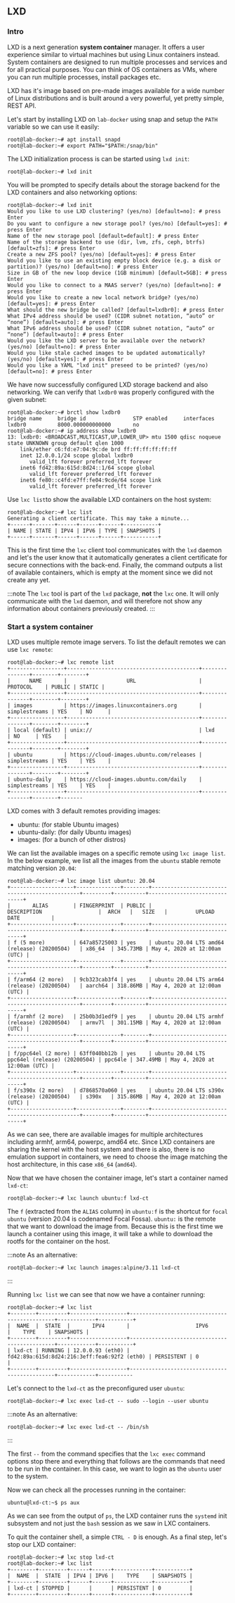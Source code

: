 ## LXD
### Intro

LXD is a next generation **system container** manager. It offers a user experience similar to virtual machines but using Linux containers instead. System containers are designed to run multiple processes and services and for all practical purposes. You can think of OS containers as VMs, where you can run multiple processes, install packages etc.

LXD has it's image based on pre-made images available for a wide number of Linux distributions and is built around a very powerful, yet pretty simple, REST API.

Let's start by installing LXD on `lab-docker` using snap and setup the `PATH` variable so we can use it easily:
```
root@lab-docker:~# apt install snapd
root@lab-docker:~# export PATH="$PATH:/snap/bin"
```

The LXD initialization process is can be started using `lxd init`:
```
root@lab-docker:~# lxd init
```

You will be prompted to specify details about the storage backend for the LXD containers and also networking options:

```
root@lab-docker:~# lxd init
Would you like to use LXD clustering? (yes/no) [default=no]: # press Enter
Do you want to configure a new storage pool? (yes/no) [default=yes]: # press Enter
Name of the new storage pool [default=default]: # press Enter
Name of the storage backend to use (dir, lvm, zfs, ceph, btrfs) [default=zfs]: # press Enter
Create a new ZFS pool? (yes/no) [default=yes]: # press Enter
Would you like to use an existing empty block device (e.g. a disk or partition)? (yes/no) [default=no]: # press Enter
Size in GB of the new loop device (1GB minimum) [default=5GB]: # press Enter
Would you like to connect to a MAAS server? (yes/no) [default=no]: # press Enter
Would you like to create a new local network bridge? (yes/no) [default=yes]: # press Enter
What should the new bridge be called? [default=lxdbr0]: # press Enter
What IPv4 address should be used? (CIDR subnet notation, “auto” or “none”) [default=auto]: # press Enter
What IPv6 address should be used? (CIDR subnet notation, “auto” or “none”) [default=auto]: # press Enter
Would you like the LXD server to be available over the network? (yes/no) [default=no]: # press Enter
Would you like stale cached images to be updated automatically? (yes/no) [default=yes]: # press Enter
Would you like a YAML "lxd init" preseed to be printed? (yes/no) [default=no]: # press Enter
```

We have now successfully configured LXD storage backend and also networking. We can verify that `lxdbr0` was properly configured with the given subnet:
```
root@lab-docker:~# brctl show lxdbr0
bridge name     bridge id               STP enabled     interfaces
lxdbr0          8000.000000000000       no
root@lab-docker:~# ip address show lxdbr0
13: lxdbr0: <BROADCAST,MULTICAST,UP,LOWER_UP> mtu 1500 qdisc noqueue state UNKNOWN group default qlen 1000
    link/ether c6:fd:e7:04:9c:de brd ff:ff:ff:ff:ff:ff
    inet 12.0.0.1/24 scope global lxdbr0
       valid_lft forever preferred_lft forever
    inet6 fd42:89a:615d:8d24::1/64 scope global
       valid_lft forever preferred_lft forever
    inet6 fe80::c4fd:e7ff:fe04:9cde/64 scope link
       valid_lft forever preferred_lft forever
```

Use `lxc list`to show the available LXD containers on the host system:
```
root@lab-docker:~# lxc list
Generating a client certificate. This may take a minute...
+------+-------+------+------+------+-----------+
| NAME | STATE | IPV4 | IPV6 | TYPE | SNAPSHOTS |
+------+-------+------+------+------+-----------+
```

This is the first time the `lxc` client tool communicates with the `lxd` daemon and let's the user know that it automatically generates a client certificate for secure connections with the back-end. Finally, the command outputs a list of available containers, which is empty at the moment since we did not create any yet.

:::note
The `lxc` tool is part of the `lxd` package, **not** the `lxc` one. It will only communicate with the `lxd` daemon, and will therefore not show any information about containers previously created.
:::

### Start a system container

LXD uses multiple remote image servers. To list the default remotes we can use `lxc remote`:
```
root@lab-docker:~# lxc remote list
+-----------------+------------------------------------------+---------------+--------+--------+
|      NAME       |                   URL                    |   PROTOCOL    | PUBLIC | STATIC |
+-----------------+------------------------------------------+---------------+--------+--------+
| images          | https://images.linuxcontainers.org       | simplestreams | YES    | NO     |
+-----------------+------------------------------------------+---------------+--------+--------+
| local (default) | unix://                                  | lxd           | NO     | YES    |
+-----------------+------------------------------------------+---------------+--------+--------+
| ubuntu          | https://cloud-images.ubuntu.com/releases | simplestreams | YES    | YES    |
+-----------------+------------------------------------------+---------------+--------+--------+
| ubuntu-daily    | https://cloud-images.ubuntu.com/daily    | simplestreams | YES    | YES    |
+-----------------+------------------------------------------+---------------+--------+-------
```

LXD comes with 3 default remotes providing images:
  * ubuntu: (for stable Ubuntu images)
  * ubuntu-daily: (for daily Ubuntu images)
  * images: (for a bunch of other distros)

We can list the available images on a specific remote using `lxc image list`. In the below example, we list all the images from the `ubuntu` stable remote matching version `20.04`:
```
root@lab-docker:~# lxc image list ubuntu: 20.04
+--------------------+--------------+--------+-----------------------------------------------+---------+----------+------------------------------+
|       ALIAS        | FINGERPRINT  | PUBLIC |                  DESCRIPTION                  |  ARCH   |   SIZE   |         UPLOAD DATE          |
+--------------------+--------------+--------+-----------------------------------------------+---------+----------+------------------------------+
| f (5 more)         | 647a85725003 | yes    | ubuntu 20.04 LTS amd64 (release) (20200504)   | x86_64  | 345.73MB | May 4, 2020 at 12:00am (UTC) |
+--------------------+--------------+--------+-----------------------------------------------+---------+----------+------------------------------+
| f/arm64 (2 more)   | 9cb323cab3f4 | yes    | ubuntu 20.04 LTS arm64 (release) (20200504)   | aarch64 | 318.86MB | May 4, 2020 at 12:00am (UTC) |
+--------------------+--------------+--------+-----------------------------------------------+---------+----------+------------------------------+
| f/armhf (2 more)   | 25b0b3d1edf9 | yes    | ubuntu 20.04 LTS armhf (release) (20200504)   | armv7l  | 301.15MB | May 4, 2020 at 12:00am (UTC) |
+--------------------+--------------+--------+-----------------------------------------------+---------+----------+------------------------------+
| f/ppc64el (2 more) | 63ff040bb12b | yes    | ubuntu 20.04 LTS ppc64el (release) (20200504) | ppc64le | 347.49MB | May 4, 2020 at 12:00am (UTC) |
+--------------------+--------------+--------+-----------------------------------------------+---------+----------+------------------------------+
| f/s390x (2 more)   | d7868570a060 | yes    | ubuntu 20.04 LTS s390x (release) (20200504)   | s390x   | 315.86MB | May 4, 2020 at 12:00am (UTC) |
+--------------------+--------------+--------+-----------------------------------------------+---------+----------+------------------------------+
```

As we can see, there are available images for multiple architectures including armhf, arm64, powerpc, amd64 etc. Since LXD containers are sharing the kernel with the host system and there is also, there is no emulation support in containers, we need to choose the image matching the host architecture, in this case `x86_64` (`amd64`).

Now that we have chosen the container image, let's start a container named `lxd-ct`:
```
root@lab-docker:~# lxc launch ubuntu:f lxd-ct
```

The `f` (extracted from the `ALIAS` column) in `ubuntu:f` is the shortcut for `focal ubuntu` (version 20.04 is codenamed Focal Fossa). `ubuntu:` is the remote that we want to download the image from. Because this is the first time we launch a container using this image, it will take a while to download the rootfs for the container on the host.

:::note
As an alternative:
```
root@lab-docker:~# lxc launch images:alpine/3.11 lxd-ct
```
:::

Running `lxc list` we can see that now we have a container running:
```
root@lab-docker:~# lxc list
+--------+---------+------------------+----------------------------------------------+------------+-----------+
|  NAME  |  STATE  |       IPV4       |                     IPV6                     |    TYPE    | SNAPSHOTS |
+--------+---------+------------------+----------------------------------------------+------------+-----------+
| lxd-ct | RUNNING | 12.0.0.93 (eth0) | fd42:89a:615d:8d24:216:3eff:fea6:92f2 (eth0) | PERSISTENT | 0         |
+--------+---------+------------------+----------------------------------------------+------------+-----------
```

Let's connect to the `lxd-ct` as the preconfigured user `ubuntu`:
```
root@lab-docker:~# lxc exec lxd-ct -- sudo --login --user ubuntu
```

:::note
As an alternative:
```
root@lab-docker:~# lxc exec lxd-ct -- /bin/sh
```
:::

The first `--` from the command specifies that the `lxc exec` command options stop there and everything that follows are the commands that need to be run in the container. In this case, we want to login as the `ubuntu` user to the system.

Now we can check all the processes running in the container:
```
ubuntu@lxd-ct:~$ ps aux
```

As we can see from the output of `ps`, the LXD container runs the `systemd` init subsystem and not just the `bash` session as we saw in LXC containers.

To quit the container shell, a simple `CTRL - D` is enough. As a final step, let's stop our LXD container:
```
root@lab-docker:~# lxc stop lxd-ct
root@lab-docker:~# lxc list
+--------+---------+------+------+------------+-----------+
|  NAME  |  STATE  | IPV4 | IPV6 |    TYPE    | SNAPSHOTS |
+--------+---------+------+------+------------+-----------+
| lxd-ct | STOPPED |      |      | PERSISTENT | 0         |
+--------+---------+------+------+------------+-----------+
```
